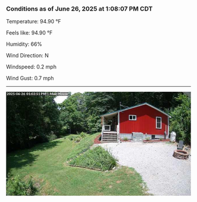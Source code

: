 ### Conditions as of June 26, 2025 at 1:08:07 PM CDT 

Temperature: 94.90 &deg;F

Feels like: 94.90 &deg;F

Humidity: 66%

Wind Direction: N

Windspeed: 0.2 mph

Wind Gust: 0.7 mph

---

<img src="./images/latest.jpeg"/>

